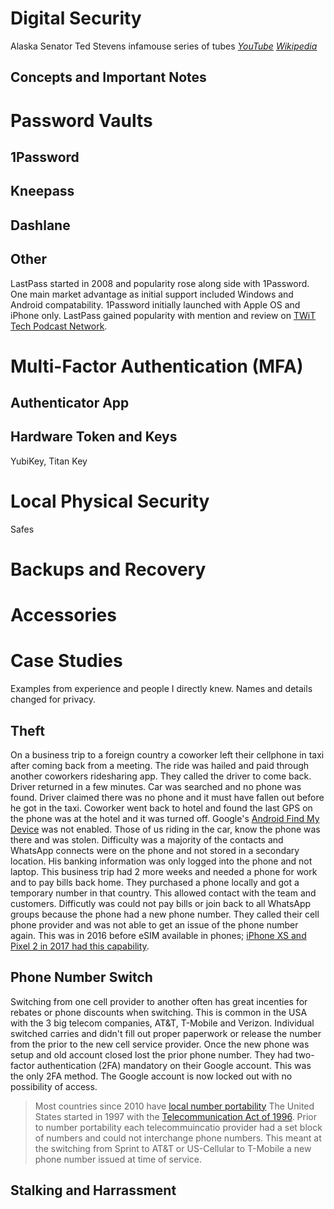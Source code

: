 
# Digital Security

Alaska Senator Ted Stevens infamouse series of tubes *[YouTube](https://www.youtube.com/watch?v=lTonHRerMC4&t=51s&ab_channel=everymeme)* *[Wikipedia](https://en.wikipedia.org/wiki/Series_of_tubes)*

## Concepts and Important Notes

# Password Vaults

## 1Password

## Kneepass

## Dashlane

## Other

LastPass started in 2008 and popularity rose along side with 1Password. One main market advantage as initial support included Windows and Android compatability. 1Password initially launched with Apple OS and iPhone only. LastPass gained popularity with mention and review on [TWiT Tech Podcast Network](https://www.youtube.com/watch?v=r9Q_anb7pwg&ab_channel=TWiTTechPodcastNetwork).

# Multi-Factor Authentication (MFA)

## Authenticator App

## Hardware Token and Keys

YubiKey, Titan Key

# Local Physical Security

Safes

# Backups and Recovery

# Accessories

# Case Studies

Examples from experience and people I directly knew. Names and details changed for privacy.

## Theft

On a business trip to a foreign country a coworker left their cellphone in taxi after coming back from a meeting. The ride was hailed and paid through another coworkers ridesharing app. They called the driver to come back. Driver returned in a few minutes. Car was searched and no phone was found. Driver claimed there was no phone and it must have fallen out before he got in the taxi.  Coworker went back to hotel and found the last GPS on the phone was at the hotel and it was turned off. Google's [Android Find My Device](https://support.google.com/accounts/answer/6160491?hl=en) was not enabled. Those of us riding in the car, know the phone was there and was stolen. Difficulty was a majority of the contacts and WhatsApp connects were on the phone and not stored in a secondary location. His banking information was only logged into the phone and not laptop. This business trip had 2 more weeks and needed a phone for work and to pay bills back home. They purchased a phone locally and got a temporary number in that country. This allowed contact with the team and customers. Difficutly was could not pay bills or join back to all WhatsApp groups because the phone had a new phone number. They called their cell phone provider and was not able to get an issue of the phone number again. This was in 2016 before eSIM available in phones; [iPhone XS and Pixel 2 in 2017 had this capability](https://en.wikipedia.org/wiki/ESIM).

## Phone Number Switch

Switching from one cell provider to another often has great incenties for rebates or phone discounts when switching. This is common in the USA with the 3 big telecom companies, AT&T, T-Mobile and Verizon.  Individual switched carries and didn't fill out proper paperwork or release the number from the prior to the new cell service provider. Once the new phone was setup and old account closed lost the prior phone number. They had two-factor authentication (2FA) mandatory on their Google account. This was the only 2FA method. The Google account is now locked out with no possibility of access.

> Most countries since 2010 have [local number portability](https://en.wikipedia.org/wiki/Local_number_portability) The United States started in 1997 with the [Telecommunication Act of 1996](https://en.wikipedia.org/wiki/Telecommunications_Act_of_1996). Prior to number portability each telecommuincatio provider had a set block of numbers and could not interchange phone numbers. This meant at the switching from Sprint to AT&T or US-Cellular to T-Mobile a new phone number issued at time of service.

## Stalking and Harrassment
